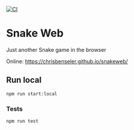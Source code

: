 [![CI](https://github.com/chrisbenseler/snakeweb/actions/workflows/deploy-ghpages.yml/badge.svg?branch=main)](https://github.com/chrisbenseler/snakeweb/actions/workflows/deploy-ghpages.yml)

# Snake Web
Just another Snake game in the browser

Online: https://chrisbenseler.github.io/snakeweb/

## Run local
```
npm run start:local
```

### Tests
```
npm run test
```
